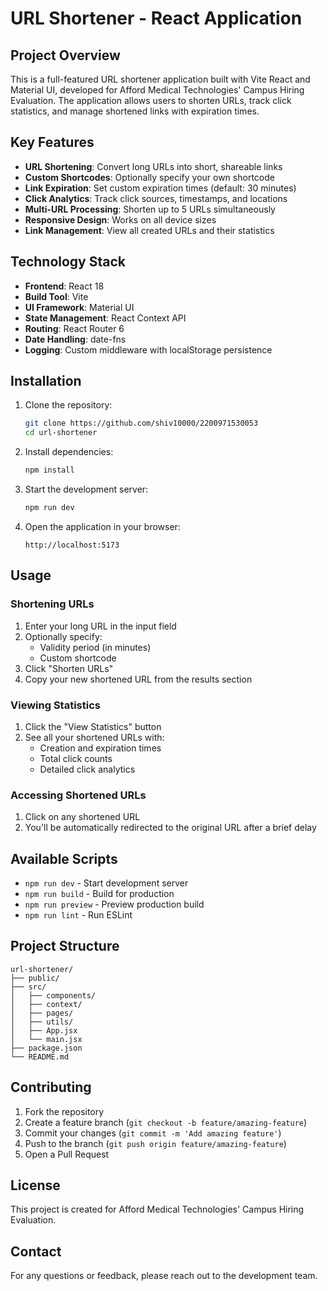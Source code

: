 # URL Shortener - React Application

## Project Overview

This is a full-featured URL shortener application built with Vite React and Material UI, developed for Afford Medical Technologies' Campus Hiring Evaluation. The application allows users to shorten URLs, track click statistics, and manage shortened links with expiration times.

## Key Features

- **URL Shortening**: Convert long URLs into short, shareable links
- **Custom Shortcodes**: Optionally specify your own shortcode
- **Link Expiration**: Set custom expiration times (default: 30 minutes)
- **Click Analytics**: Track click sources, timestamps, and locations
- **Multi-URL Processing**: Shorten up to 5 URLs simultaneously
- **Responsive Design**: Works on all device sizes
- **Link Management**: View all created URLs and their statistics

## Technology Stack

- **Frontend**: React 18
- **Build Tool**: Vite
- **UI Framework**: Material UI
- **State Management**: React Context API
- **Routing**: React Router 6
- **Date Handling**: date-fns
- **Logging**: Custom middleware with localStorage persistence

## Installation

1. Clone the repository:
   ```bash
   git clone https://github.com/shiv10000/2200971530053
   cd url-shortener
   ```

2. Install dependencies:
   ```bash
   npm install
   ```

3. Start the development server:
   ```bash
   npm run dev
   ```

4. Open the application in your browser:
   ```
   http://localhost:5173
   ```

## Usage

### Shortening URLs

1. Enter your long URL in the input field
2. Optionally specify:
   - Validity period (in minutes)
   - Custom shortcode
3. Click "Shorten URLs"
4. Copy your new shortened URL from the results section

### Viewing Statistics

1. Click the "View Statistics" button
2. See all your shortened URLs with:
   - Creation and expiration times
   - Total click counts
   - Detailed click analytics

### Accessing Shortened URLs

1. Click on any shortened URL
2. You'll be automatically redirected to the original URL after a brief delay

## Available Scripts

- `npm run dev` - Start development server
- `npm run build` - Build for production
- `npm run preview` - Preview production build
- `npm run lint` - Run ESLint

## Project Structure

```
url-shortener/
├── public/
├── src/
│   ├── components/
│   ├── context/
│   ├── pages/
│   ├── utils/
│   ├── App.jsx
│   └── main.jsx
├── package.json
└── README.md
```

## Contributing

1. Fork the repository
2. Create a feature branch (`git checkout -b feature/amazing-feature`)
3. Commit your changes (`git commit -m 'Add amazing feature'`)
4. Push to the branch (`git push origin feature/amazing-feature`)
5. Open a Pull Request

## License

This project is created for Afford Medical Technologies' Campus Hiring Evaluation.

## Contact

For any questions or feedback, please reach out to the development team.